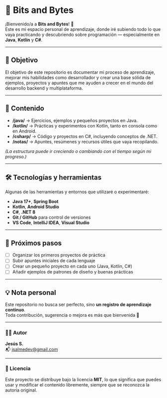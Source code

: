 # 💾 Bits and Bytes

¡Bienvenido/a a **Bits and Bytes**! 👋  
Este es mi espacio personal de aprendizaje, donde iré subiendo todo lo que vaya practicando y descubriendo sobre programación — especialmente en **Java**, **Kotlin** y **C#**.

---

## 🎯 Objetivo

El objetivo de este repositorio es documentar mi proceso de aprendizaje, mejorar mis habilidades como desarrollador y crear una base sólida de ejemplos, proyectos y apuntes que me ayuden a crecer en el mundo del desarrollo backend y multiplataforma.

---

## 🧩 Contenido

- **/java/** → Ejercicios, ejemplos y pequeños proyectos en Java.  
- **/kotlin/** → Prácticas y experimentos con Kotlin, tanto en consola como en Android.  
- **/csharp/** → Código y proyectos en C#, incluyendo conceptos de .NET.  
- **/notas/** → Apuntes, resúmenes y recursos útiles que vaya recopilando.

*(La estructura puede ir creciendo o cambiando con el tiempo según mi progreso.)*

---

## 🛠️ Tecnologías y herramientas

Algunas de las herramientas y entornos que utilizaré o experimentaré:

- **Java 17+**, **Spring Boot**
- **Kotlin**, **Android Studio**
- **C#**, **.NET 8**
- **Git / GitHub** para control de versiones
- **VS Code**, **IntelliJ IDEA**, **Visual Studio**

---

## 🚀 Próximos pasos

- [ ] Organizar los primeros proyectos de práctica  
- [ ] Subir apuntes iniciales de cada lenguaje  
- [ ] Crear un pequeño proyecto en cada uno (Java, Kotlin, C#)  
- [ ] Añadir ejemplos de patrones de diseño y buenas prácticas  

---

## 💡 Nota personal

Este repositorio no busca ser perfecto, sino **un registro de aprendizaje continuo**.  
Toda contribución, sugerencia o mejora es más que bienvenida 🙌

---

### 👨‍💻 Autor

**Jesús S.**  
📬 [jsalmedev@gmail.com](mailto:jsalmedev@gmail.com)

---

### 📄 Licencia

Este proyecto se distribuye bajo la licencia **MIT**, lo que significa que puedes usar y modificar el contenido libremente, siempre que se reconozca la autoría original.
